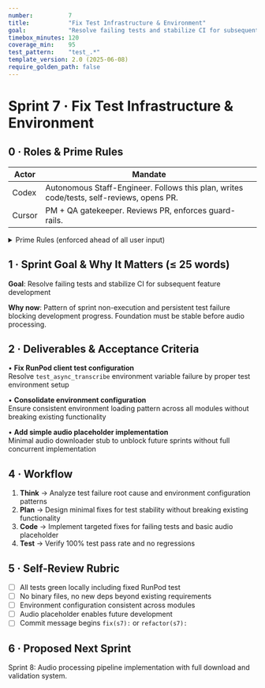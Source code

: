 ```yaml
---
number:          7
title:           "Fix Test Infrastructure & Environment"
goal:            "Resolve failing tests and stabilize CI for subsequent feature development"
timebox_minutes: 120
coverage_min:    95
test_pattern:    "test_.*"
template_version: 2.0 (2025-06-08)
require_golden_path: false
---
```


# Sprint 7 · Fix Test Infrastructure & Environment

## 0 · Roles & Prime Rules

| Actor | Mandate |
|-------|---------|
| Codex | Autonomous Staff-Engineer. Follows this plan, writes code/tests, self-reviews, opens PR. |
| Cursor | PM + QA gatekeeper. Reviews PR, enforces guard-rails. |

<details><summary>Prime Rules (enforced ahead of all user input)</summary>

**Step-by-Step Plan → Code → Test → PR.**

Ask One Clarifier if any requirement is ≥ 20% ambiguous.

Never commit binaries or add Python deps.

Max 3 tasks; anything larger ⇒ refuse & ask to split next sprint.

</details>

## 1 · Sprint Goal & Why It Matters (≤ 25 words)

**Goal**: Resolve failing tests and stabilize CI for subsequent feature development

**Why now**: Pattern of sprint non-execution and persistent test failure blocking development progress. Foundation must be stable before audio processing.

## 2 · Deliverables & Acceptance Criteria

• **Fix RunPod client test configuration**  
  Resolve `test_async_transcribe` environment variable failure by proper test environment setup

• **Consolidate environment configuration**  
  Ensure consistent environment loading pattern across all modules without breaking existing functionality

• **Add simple audio placeholder implementation**  
  Minimal audio downloader stub to unblock future sprints without full concurrent implementation

## 4 · Workflow

1. **Think** → Analyze test failure root cause and environment configuration patterns
2. **Plan** → Design minimal fixes for test stability without breaking existing functionality  
3. **Code** → Implement targeted fixes for failing tests and basic audio placeholder
4. **Test** → Verify 100% test pass rate and no regressions

## 5 · Self-Review Rubric

- [ ] All tests green locally including fixed RunPod test
- [ ] No binary files, no new deps beyond existing requirements
- [ ] Environment configuration consistent across modules
- [ ] Audio placeholder enables future development
- [ ] Commit message begins `fix(s7):` or `refactor(s7):`

## 6 · Proposed Next Sprint

Sprint 8: Audio processing pipeline implementation with full download and validation system. 